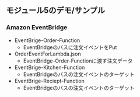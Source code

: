 
## モジュール5のデモ/サンプル


### Amazon EventBridge

- EventBrige-Order-Function
  - EventBridgeのバスに注文イベントをPut
- OrderEventForLambda.json
  - EventBridge-Order-Functionに渡す注文データ
- EventBrige-Kitchen-Function
  - EventBridgeのバスの注文イベントのターゲット
- EventBrige-Reciept-Function
  - EventBridgeのバスの注文イベントのターゲット




